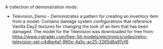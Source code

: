 A collection of demonstration mods:

* Television_Demo - 
Demonstrates a pattern for creating an inventory item from a model. Contains damage system configurations that reference Vanilla DayZ textures for changing the look of an item that has been damaged.
The model for the Television was downloaded for free from: https://www.cgtrader.com/free-3d-models/electronics/video/retro-television-set-c4dbe4af-960e-4a5c-ac25-2265d6a97cf6
